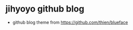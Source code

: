 jihyoyo github blog
=====================

* github blog theme from https://github.com/thien/blueface